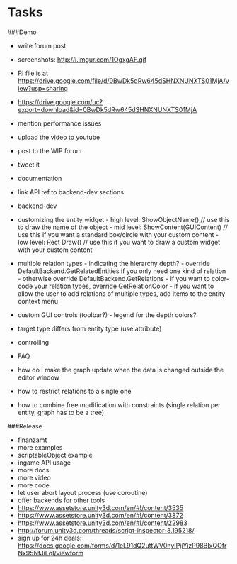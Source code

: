 Tasks
=====

###Demo
- write forum post
 - screenshots: http://i.imgur.com/1OgxgAF.gif
 - RI file is at https://drive.google.com/file/d/0BwDk5dRw645dSHNXNUNXTS01MjA/view?usp=sharing
 - https://drive.google.com/uc?export=download&id=0BwDk5dRw645dSHNXNUNXTS01MjA
 - mention performance issues
- upload the video to youtube
- post to the WIP forum
- tweet it

- documentation
 - link API ref to backend-dev sections 
  - backend-dev
   - customizing the entity widget
	- high level: ShowObjectName()	// use this to draw the name of the object
	- mid level: ShowContent(GUIContent)	// use this if you want a standard box/circle with your custom content
	- low level: Rect Draw()				// use this if you want to draw a custom widget with your custom content
   - multiple relation types
    - indicating the hierarchy depth?
    - override DefaultBackend.GetRelatedEntities if you only need one kind of relation
    - otherwise override DefaultBackend.GetRelations
    - if you want to color-code your relation types, override GetRelationColor
    - if you want to allow the user to add relations of multiple types, add items to the entity context menu
   - custom GUI controls (toolbar?)
   	- legend for the depth colors?
   - target type differs from entity type (use attribute)
   - controlling 
 - FAQ
  - how do I make the graph update when the data is changed outside the editor window
  - how to restrict relations to a single one
  - how to combine free modification with constraints (single relation per entity, graph has to be a tree)

###Release
- finanzamt
- more examples
 - scriptableObject example
 - ingame API usage
- more docs
- more video
- more code
 - let user abort layout process (use coroutine)
- offer backends for other tools
 - https://www.assetstore.unity3d.com/en/#!/content/3535
 - https://www.assetstore.unity3d.com/en/#!/content/3872
 - https://www.assetstore.unity3d.com/en/#!/content/22983
 - http://forum.unity3d.com/threads/script-inspector-3.195218/
- sign up for 24h deals: https://docs.google.com/forms/d/1eL91dQ2uttWV0hyIPjiYizP98BIxQOfrNx95NfJiLqI/viewform